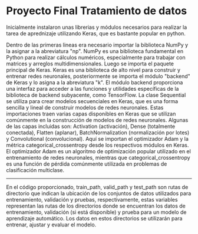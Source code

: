 # Proyecto Final Tratamiento de datos

Inicialmente instalaron unas librerias y módulos necesarios para realizar la tarea de aprednizaje utilizando Keras, que es bastante popular en python.

Dentro de las primeras lineas era necesario importar la biblioteca NumPy y la asignar a la abreviatura "np". NumPy es una biblioteca fundamental en Python para realizar cálculos numéricos, especialmente para trabajar con matrices y arreglos multidimensionales. Luego se importa el paquete principal de Keras. Keras es una biblioteca de alto nivel para construir y entrenar redes neuronales, posteriormente se importa el módulo "backend" de Keras y lo asigna a la abreviatura "k". El módulo backend proporciona una interfaz para acceder a las funciones y utilidades específicas de la biblioteca de backend subyacente, como TensorFlow.
La clase Sequential se utiliza para crear modelos secuenciales en Keras, que es una forma sencilla y lineal de construir modelos de redes neuronales. Estas importaciones traen varias capas disponibles en Keras que se utilizan comúnmente en la construcción de modelos de redes neuronales. Algunas de las capas incluidas son: Activation (activación), Dense (totalmente conectada), Flatten (aplanar), BatchNormalization (normalización por lotes) y Convolutional (convolucional). Aquí se importan el optimizador Adam y la métrica categorical_crossentropy desde los respectivos módulos en Keras. El optimizador Adam es un algoritmo de optimización popular utilizado en el entrenamiento de redes neuronales, mientras que categorical_crossentropy es una función de pérdida comúnmente utilizada en problemas de clasificación multiclase.

____________________________________________________


En el código proporcionado, train_path, valid_path y test_path son rutas de directorio que indican la ubicación de los conjuntos de datos utilizados para entrenamiento, validación y pruebas, respectivamente, estas variables representan las rutas de los directorios donde se encuentran los datos de entrenamiento, validación (si está disponible) y prueba para un modelo de aprendizaje automático. Los datos en estos directorios se utilizarán para entrenar, ajustar y evaluar el modelo.
